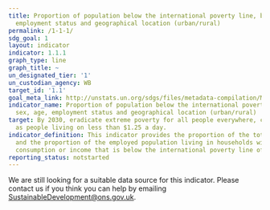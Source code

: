 ```yaml
---
title: Proportion of population below the international poverty line, by sex, age,
  employment status and geographical location (urban/rural)
permalink: /1-1-1/
sdg_goal: 1
layout: indicator
indicator: 1.1.1
graph_type: line
graph_title: ~
un_designated_tier: '1'
un_custodian_agency: WB
target_id: '1.1'
goal_meta_link: http://unstats.un.org/sdgs/files/metadata-compilation/Metadata-Goal-1.pdf
indicator_name: Proportion of population below the international poverty line, by
  sex, age, employment status and geographical location (urban/rural)
target: By 2030, eradicate extreme poverty for all people everywhere, currently measured
  as people living on less than $1.25 a day.
indicator_definition: This indicator provides the proportion of the total population
  and the proportion of the employed population living in households with per-capita
  consumption or income that is below the international poverty line of US$1.25.
reporting_status: notstarted
---
```


We are still looking for a suitable data source for this indicator. Please contact us if you think you can help by emailing <a href="mailto:SustainableDevelopment@ons.gov.uk">SustainableDevelopment@ons.gov.uk</a>.



